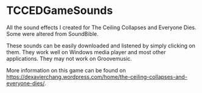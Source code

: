 # TCCEDGameSounds
All the sound effects I created for The Ceiling Collapses and Everyone Dies. Some were altered from SoundBible.

These sounds can be easily downloaded and listened by simply clicking on them. They work well on Windows media player and most other applications. They may not work on Groovemusic.

More information on this game can be found on https://dexavierchang.wordpress.com/home/the-ceiling-collapses-and-everyone-dies/.
